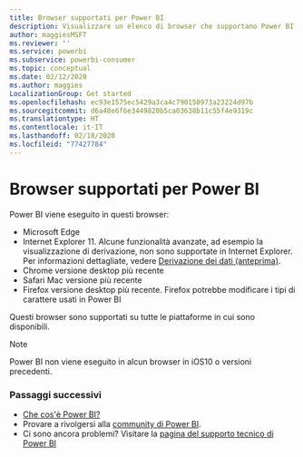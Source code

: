 ```yaml
---
title: Browser supportati per Power BI
description: Visualizzare un elenco di browser che supportano Power BI
author: maggiesMSFT
ms.reviewer: ''
ms.service: powerbi
ms.subservice: powerbi-consumer
ms.topic: conceptual
ms.date: 02/12/2020
ms.author: maggies
LocalizationGroup: Get started
ms.openlocfilehash: ec93e1575ec5429a3ca4c790150973a23224d97b
ms.sourcegitcommit: d6a48e6f6e3449820b5ca03638b11c55f4e9319c
ms.translationtype: HT
ms.contentlocale: it-IT
ms.lasthandoff: 02/18/2020
ms.locfileid: "77427784"
---
```

# <a name="supported-browsers-for-power-bi"></a>Browser supportati per Power BI
Power BI viene eseguito in questi browser:

- Microsoft Edge
- Internet Explorer 11. Alcune funzionalità avanzate, ad esempio la visualizzazione di derivazione, non sono supportate in Internet Explorer. Per informazioni dettagliate, vedere [Derivazione dei dati (anteprima)](service-data-lineage.md).
- Chrome versione desktop più recente
- Safari Mac versione più recente
- Firefox versione desktop più recente. Firefox potrebbe modificare i tipi di carattere usati in Power BI 

Questi browser sono supportati su tutte le piattaforme in cui sono disponibili.

> [!NOTE]
> Power BI non viene eseguito in alcun browser in iOS10 o versioni precedenti.

### <a name="next-steps"></a>Passaggi successivi
* [Che cos'è Power BI?](power-bi-overview.md)
* Provare a rivolgersi alla [community di Power BI](https://community.powerbi.com/).
* Ci sono ancora problemi? Visitare la [pagina del supporto tecnico di Power BI](https://powerbi.microsoft.com/support/)

